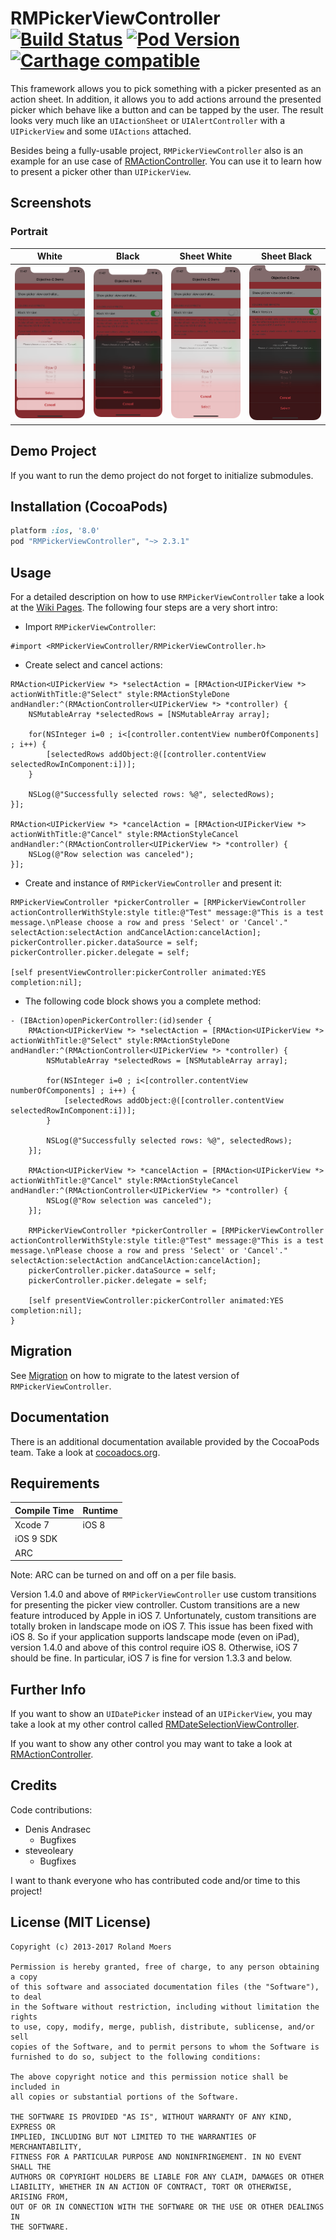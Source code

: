 RMPickerViewController [![Build Status](https://travis-ci.org/CooperRS/RMPickerViewController.svg?branch=master)](https://travis-ci.org/CooperRS/RMPickerViewController/) [![Pod Version](https://img.shields.io/cocoapods/v/RMPickerViewController.svg)](https://cocoapods.org/pods/RMPickerViewController) [![Carthage compatible](https://img.shields.io/badge/Carthage-compatible-4BC51D.svg?style=flat)](https://github.com/Carthage/Carthage)
=============================

This framework allows you to pick something with a picker presented as an action sheet. In addition, it allows you to add actions arround the presented picker which behave like a button and can be tapped by the user. The result looks very much like an `UIActionSheet` or `UIAlertController` with a `UIPickerView` and some `UIActions` attached.

Besides being a fully-usable project, `RMPickerViewController` also is an example for an use case of [RMActionController](https://github.com/CooperRS/RMActionController). You can use it to learn how to present a picker other than `UIPickerView`.

## Screenshots

### Portrait

| White | Black | Sheet White | Sheet Black |
|:-----:|:-----:|:---:|:---:|
| ![White Version](https://raw.githubusercontent.com/CooperRS/RMPickerViewController/gh-pages/images/Blur-Portrait.png) | ![Black version](https://raw.githubusercontent.com/CooperRS/RMPickerViewController/gh-pages/images/Blur-Portrait-Black.png) | ![Sheet](https://raw.githubusercontent.com/CooperRS/RMPickerViewController/gh-pages/images/Blur-Portrait-Sheet.png) | ![Black Sheet](https://raw.githubusercontent.com/CooperRS/RMPickerViewController/gh-pages/images/Blur-Portrait-Sheet-Black.png) |

## Demo Project
If you want to run the demo project do not forget to initialize submodules.

## Installation (CocoaPods)
```ruby
platform :ios, '8.0'
pod "RMPickerViewController", "~> 2.3.1"
```

## Usage

For a detailed description on how to use `RMPickerViewController` take a look at the [Wiki Pages](https://github.com/CooperRS/RMPickerViewController/wiki). The following four steps are a very short intro:

* Import `RMPickerViewController`:

```objc
#import <RMPickerViewController/RMPickerViewController.h>
```

* Create select and cancel actions:

```objc
RMAction<UIPickerView *> *selectAction = [RMAction<UIPickerView *> actionWithTitle:@"Select" style:RMActionStyleDone andHandler:^(RMActionController<UIPickerView *> *controller) {
    NSMutableArray *selectedRows = [NSMutableArray array];
    
    for(NSInteger i=0 ; i<[controller.contentView numberOfComponents] ; i++) {
        [selectedRows addObject:@([controller.contentView selectedRowInComponent:i])];
    }
    
    NSLog(@"Successfully selected rows: %@", selectedRows);
}];

RMAction<UIPickerView *> *cancelAction = [RMAction<UIPickerView *> actionWithTitle:@"Cancel" style:RMActionStyleCancel andHandler:^(RMActionController<UIPickerView *> *controller) {
    NSLog(@"Row selection was canceled");
}];
```

* Create and instance of `RMPickerViewController` and present it:

```objc
RMPickerViewController *pickerController = [RMPickerViewController actionControllerWithStyle:style title:@"Test" message:@"This is a test message.\nPlease choose a row and press 'Select' or 'Cancel'." selectAction:selectAction andCancelAction:cancelAction];
pickerController.picker.dataSource = self;
pickerController.picker.delegate = self;

[self presentViewController:pickerController animated:YES completion:nil];
```

* The following code block shows you a complete method:

```objc
- (IBAction)openPickerController:(id)sender {
    RMAction<UIPickerView *> *selectAction = [RMAction<UIPickerView *> actionWithTitle:@"Select" style:RMActionStyleDone andHandler:^(RMActionController<UIPickerView *> *controller) {
        NSMutableArray *selectedRows = [NSMutableArray array];
    
        for(NSInteger i=0 ; i<[controller.contentView numberOfComponents] ; i++) {
            [selectedRows addObject:@([controller.contentView selectedRowInComponent:i])];
        }
        
        NSLog(@"Successfully selected rows: %@", selectedRows);
    }];
    
    RMAction<UIPickerView *> *cancelAction = [RMAction<UIPickerView *> actionWithTitle:@"Cancel" style:RMActionStyleCancel andHandler:^(RMActionController<UIPickerView *> *controller) {
        NSLog(@"Row selection was canceled");
    }];
    
    RMPickerViewController *pickerController = [RMPickerViewController actionControllerWithStyle:style title:@"Test" message:@"This is a test message.\nPlease choose a row and press 'Select' or 'Cancel'." selectAction:selectAction andCancelAction:cancelAction];
    pickerController.picker.dataSource = self;
    pickerController.picker.delegate = self;
    
    [self presentViewController:pickerController animated:YES completion:nil];
}
```

## Migration

See [Migration](https://github.com/CooperRS/RMPickerViewController/wiki/Migration) on how to migrate to the latest version of `RMPickerViewController`.

## Documentation
There is an additional documentation available provided by the CocoaPods team. Take a look at [cocoadocs.org](http://cocoadocs.org/docsets/RMPickerViewController/).

## Requirements

| Compile Time  | Runtime       |
| :------------ | :------------ |
| Xcode 7       | iOS 8         |
| iOS 9 SDK     |               |
| ARC           |               |

Note: ARC can be turned on and off on a per file basis.

Version 1.4.0 and above of `RMPickerViewController` use custom transitions for presenting the picker view controller. Custom transitions are a new feature introduced by Apple in iOS 7. Unfortunately, custom transitions are totally broken in landscape mode on iOS 7. This issue has been fixed with iOS 8. So if your application supports landscape mode (even on iPad), version 1.4.0 and above of this control require iOS 8. Otherwise, iOS 7 should be fine. In particular, iOS 7 is fine for version 1.3.3 and below.

## Further Info
If you want to show an `UIDatePicker` instead of an `UIPickerView`, you may take a look at my other control called [RMDateSelectionViewController](https://github.com/CooperRS/RMDateSelectionViewController).

If you want to show any other control you may want to take a look at [RMActionController](https://github.com/CooperRS/RMActionController).

## Credits
Code contributions:
* Denis Andrasec
	* Bugfixes
* steveoleary
	* Bugfixes

I want to thank everyone who has contributed code and/or time to this project!

## License (MIT License)

```
Copyright (c) 2013-2017 Roland Moers

Permission is hereby granted, free of charge, to any person obtaining a copy
of this software and associated documentation files (the "Software"), to deal
in the Software without restriction, including without limitation the rights
to use, copy, modify, merge, publish, distribute, sublicense, and/or sell
copies of the Software, and to permit persons to whom the Software is
furnished to do so, subject to the following conditions:

The above copyright notice and this permission notice shall be included in
all copies or substantial portions of the Software.

THE SOFTWARE IS PROVIDED "AS IS", WITHOUT WARRANTY OF ANY KIND, EXPRESS OR
IMPLIED, INCLUDING BUT NOT LIMITED TO THE WARRANTIES OF MERCHANTABILITY,
FITNESS FOR A PARTICULAR PURPOSE AND NONINFRINGEMENT. IN NO EVENT SHALL THE
AUTHORS OR COPYRIGHT HOLDERS BE LIABLE FOR ANY CLAIM, DAMAGES OR OTHER
LIABILITY, WHETHER IN AN ACTION OF CONTRACT, TORT OR OTHERWISE, ARISING FROM,
OUT OF OR IN CONNECTION WITH THE SOFTWARE OR THE USE OR OTHER DEALINGS IN
THE SOFTWARE.
```
